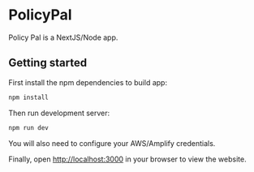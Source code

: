 # PolicyPal

Policy Pal is a NextJS/Node app.

## Getting started

First install the npm dependencies to build app:

```bash
npm install
```

Then run development server:

```bash
npm run dev
```

You will also need to configure your AWS/Amplify credentials.

Finally, open [http://localhost:3000](http://localhost:3000) in your browser to view the website.

